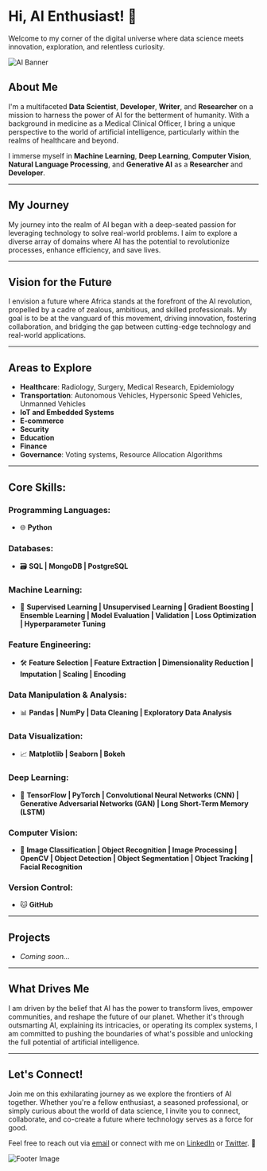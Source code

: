 # Hi, AI Enthusiast! 👋

Welcome to my corner of the digital universe where data science meets innovation, exploration, and relentless curiosity.

![AI Banner](https://github.com/your-username/your-repo-name/blob/main/path-to-your-image/banner-image.png)

## About Me

I'm a multifaceted **Data Scientist**, **Developer**, **Writer**, and **Researcher** on a mission to harness the power of AI for the betterment of humanity. With a background in medicine as a Medical Clinical Officer, I bring a unique perspective to the world of artificial intelligence, particularly within the realms of healthcare and beyond.

I immerse myself in **Machine Learning**, **Deep Learning**, **Computer Vision**, **Natural Language Processing**, and **Generative AI** as a **Researcher** and **Developer**.

---

## My Journey

My journey into the realm of AI began with a deep-seated passion for leveraging technology to solve real-world problems. I aim to explore a diverse array of domains where AI has the potential to revolutionize processes, enhance efficiency, and save lives.

---

## Vision for the Future

I envision a future where Africa stands at the forefront of the AI revolution, propelled by a cadre of zealous, ambitious, and skilled professionals. My goal is to be at the vanguard of this movement, driving innovation, fostering collaboration, and bridging the gap between cutting-edge technology and real-world applications.

---

## Areas to Explore

- **Healthcare**: Radiology, Surgery, Medical Research, Epidemiology
- **Transportation**: Autonomous Vehicles, Hypersonic Speed Vehicles, Unmanned Vehicles
- **IoT and Embedded Systems**
- **E-commerce**
- **Security**
- **Education**
- **Finance**
- **Governance**: Voting systems, Resource Allocation Algorithms

---

## Core Skills:

### Programming Languages:
- 🌐 **Python**

### Databases:
- 🗃️ **SQL | MongoDB | PostgreSQL**

### Machine Learning:
- 🤖 **Supervised Learning | Unsupervised Learning | Gradient Boosting | Ensemble Learning | Model Evaluation | Validation | Loss Optimization | Hyperparameter Tuning**

### Feature Engineering:
- 🛠️ **Feature Selection | Feature Extraction | Dimensionality Reduction | Imputation | Scaling | Encoding**

### Data Manipulation & Analysis:
- 📊 **Pandas | NumPy | Data Cleaning | Exploratory Data Analysis**

### Data Visualization:
- 📈 **Matplotlib | Seaborn | Bokeh**

### Deep Learning:
- 🧠 **TensorFlow | PyTorch | Convolutional Neural Networks (CNN) | Generative Adversarial Networks (GAN) | Long Short-Term Memory (LSTM)**

### Computer Vision:
- 📸 **Image Classification | Object Recognition | Image Processing | OpenCV | Object Detection | Object Segmentation | Object Tracking | Facial Recognition**

### Version Control:
- 🐱 **GitHub**

---

## Projects

- *Coming soon...*

---

## What Drives Me

I am driven by the belief that AI has the power to transform lives, empower communities, and reshape the future of our planet. Whether it's through outsmarting AI, explaining its intricacies, or operating its complex systems, I am committed to pushing the boundaries of what's possible and unlocking the full potential of artificial intelligence.

---

## Let's Connect!

Join me on this exhilarating journey as we explore the frontiers of AI together. Whether you're a fellow enthusiast, a seasoned professional, or simply curious about the world of data science, I invite you to connect, collaborate, and co-create a future where technology serves as a force for good.

Feel free to reach out via [email](mailto:dharrenpius@icloud.com) or connect with me on [LinkedIn](https://www.linkedin.com/in/iamdevdharrenzug) or [Twitter](https://www.twitter.com/iamdevdharrenug). 🚀

![Footer Image](https://github.com/your-username/your-repo-name/blob/main/path-to-your-image/footer-image.png)
